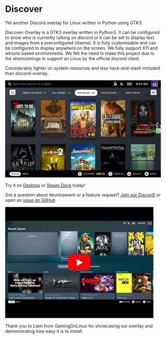 # Discover
Yet another Discord overlay for Linux written in Python using GTK3.

Discover-Overlay is a GTK3 overlay written in Python3. It can be configured to show who is currently talking on discord or it can be set to display text and images from a preconfigured channel. It is fully customisable and can be configured to display anywhere on the screen. We fully support X11 and wlroots based environments. We felt the need to make this project due to the shortcomings in support on Linux by the official discord client.

Considerably lighter on system resources and less hack-and-slash included than discord-overlay.

![Screenshot](overlay_on_deck.jpg)

Try it on [Desktop](usage) or [Steam Deck](deckaddnonsteamgame) today!

Got a question about development or a feature request? [Join our Discord!](https://discord.gg/jRKWMuDy5V) or open an [issue on GitHub](https://github.com/trigg/Discover/issues)

[![GamingOnLinux video showcasing Discover overlay](youtube_preview.jpg)](https://www.youtube.com/watch?v=9-Eu4o3AzMc)

Thank you to Liam from GamingOnLinux for showcasing our overlay and demonstrating how easy it is to install.
